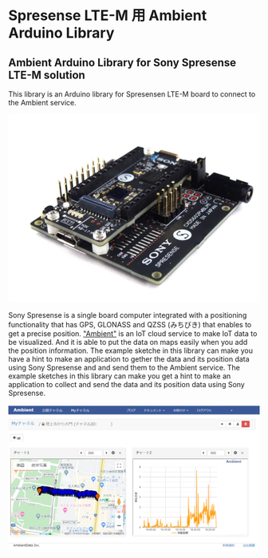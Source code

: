 # Spresense LTE-M 用 Ambient Arduino Library
## Ambient Arduino Library for Sony Spresense LTE-M solution
This library is an Arduino library for Spresensen LTE-M board to connect to the Ambient service.

![Sony Spresense LTE-M](https://github.com/TE-YoshinoriOota/Ambient_SpresenseLTEM/blob/master/resources/sDSC01719.jpg)

Sony Spresense is a single board computer integrated with a positioning functionality that has GPS, GLONASS and QZSS (みちびき) that enables to get a precise position.
["Ambient"](https://ambidata.io/) is an IoT cloud service to make IoT data to be visualized. And it is able to put the data on maps easily when you add the position information.
The example sketche in this library can make you have a hint to make an application to gether the data and its position data using Sony Spresense 
and and send them to the Ambient service. The example sketches in this library can make you get a hint to make an application to collect and send the data and its position data using Sony Spresense.

![Sony Spresense with Ambient](https://github.com/TE-YoshinoriOota/Ambient_SpresenseLTEM/blob/master/resources/ambient.png)


